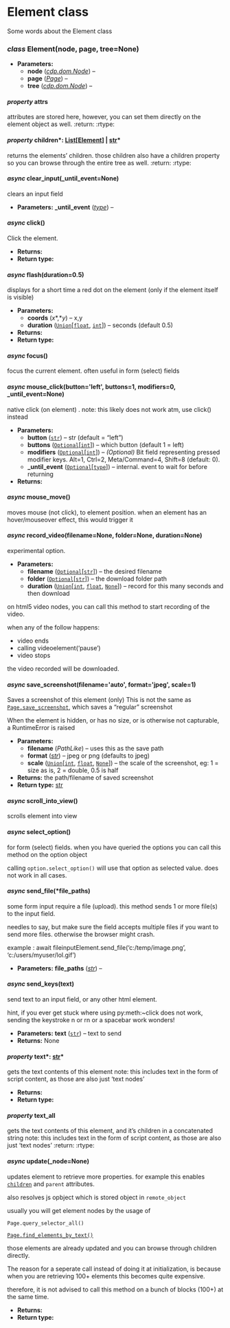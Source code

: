 <a id="element"></a>

# Element class

Some words about the Element class

### *class* Element(node, page, tree=None)

* **Parameters:**
  * **node** ([*cdp.dom.Node*](../cdp/dom.md#nodriver.cdp.dom.Node)) – 
  * **page** ([*Page*](page.md#nodriver.Page)) – 
  * **tree** ([*cdp.dom.Node*](../cdp/dom.md#nodriver.cdp.dom.Node)) – 

#### *property* attrs

attributes are stored here, however, you can set them directly on the element object as well.
:return:
:rtype:

#### *property* children*: [List](https://docs.python.org/3/library/typing.html#typing.List)[[Element](#nodriver.Element)] | [str](https://docs.python.org/3/library/stdtypes.html#str)*

returns the elements’ children. those children also have a children property
so you can browse through the entire tree as well.
:return:
:rtype:

#### *async* clear_input(\_until_event=None)

clears an input field

* **Parameters:**
  **\_until_event** ([*type*](https://docs.python.org/3/library/functions.html#type)) – 

#### *async* click()

Click the element.

* **Returns:**
* **Return type:**

#### *async* flash(duration=0.5)

displays for a short time a red dot on the element (only if the element itself is visible)

* **Parameters:**
  * **coords** (*x**,**y*) – x,y
  * **duration** ([`Union`](https://docs.python.org/3/library/typing.html#typing.Union)[[`float`](https://docs.python.org/3/library/functions.html#float), [`int`](https://docs.python.org/3/library/functions.html#int)]) – seconds (default 0.5)
* **Returns:**
* **Return type:**

#### *async* focus()

focus the current element. often useful in form (select) fields

#### *async* mouse_click(button='left', buttons=1, modifiers=0, \_until_event=None)

native click (on element) . note: this likely does not work atm, use click() instead

* **Parameters:**
  * **button** ([`str`](https://docs.python.org/3/library/stdtypes.html#str)) – str (default = “left”)
  * **buttons** ([`Optional`](https://docs.python.org/3/library/typing.html#typing.Optional)[[`int`](https://docs.python.org/3/library/functions.html#int)]) – which button (default 1 = left)
  * **modifiers** ([`Optional`](https://docs.python.org/3/library/typing.html#typing.Optional)[[`int`](https://docs.python.org/3/library/functions.html#int)]) – *(Optional)* Bit field representing pressed modifier keys.
    Alt=1, Ctrl=2, Meta/Command=4, Shift=8 (default: 0).
  * **\_until_event** ([`Optional`](https://docs.python.org/3/library/typing.html#typing.Optional)[[`type`](https://docs.python.org/3/library/functions.html#type)]) – internal. event to wait for before returning
* **Returns:**

#### *async* mouse_move()

moves mouse (not click), to element position. when an element has an
hover/mouseover effect, this would trigger it

#### *async* record_video(filename=None, folder=None, duration=None)

experimental option.

* **Parameters:**
  * **filename** ([`Optional`](https://docs.python.org/3/library/typing.html#typing.Optional)[[`str`](https://docs.python.org/3/library/stdtypes.html#str)]) – the desired filename
  * **folder** ([`Optional`](https://docs.python.org/3/library/typing.html#typing.Optional)[[`str`](https://docs.python.org/3/library/stdtypes.html#str)]) – the download folder path
  * **duration** ([`Union`](https://docs.python.org/3/library/typing.html#typing.Union)[[`int`](https://docs.python.org/3/library/functions.html#int), [`float`](https://docs.python.org/3/library/functions.html#float), [`None`](https://docs.python.org/3/library/constants.html#None)]) – record for this many seconds and then download

on html5 video nodes, you can call this method to start recording of the video.

when any of the follow happens:

- video ends
- calling videoelement(‘pause’)
- video stops

the video recorded will be downloaded.

#### *async* save_screenshot(filename='auto', format='jpeg', scale=1)

Saves a screenshot of this element (only)
This is not the same as [`Page.save_screenshot`](page.md#nodriver.Page.save_screenshot), which saves a “regular” screenshot

When the element is hidden, or has no size, or is otherwise not capturable, a RuntimeError is raised

* **Parameters:**
  * **filename** (*PathLike*) – uses this as the save path
  * **format** ([*str*](https://docs.python.org/3/library/stdtypes.html#str)) – jpeg or png (defaults to jpeg)
  * **scale** ([`Union`](https://docs.python.org/3/library/typing.html#typing.Union)[[`int`](https://docs.python.org/3/library/functions.html#int), [`float`](https://docs.python.org/3/library/functions.html#float), [`None`](https://docs.python.org/3/library/constants.html#None)]) – the scale of the screenshot, eg: 1 = size as is, 2 = double, 0.5 is half
* **Returns:**
  the path/filename of saved screenshot
* **Return type:**
  [str](https://docs.python.org/3/library/stdtypes.html#str)

#### *async* scroll_into_view()

scrolls element into view

#### *async* select_option()

for form (select) fields. when you have queried the options you can call this method on the option object

calling `option.select_option()` will use that option as selected value.
does not work in all cases.

#### *async* send_file(\*file_paths)

some form input require a file (upload).
this method sends 1 or more file(s) to the input field.

needles to say, but make sure the field accepts multiple files if you want to send more files.
otherwise the browser might crash.

example :
await fileinputElement.send_file(‘c:/temp/image.png’, ‘c:/users/myuser/lol.gif’)

* **Parameters:**
  **file_paths** ([*str*](https://docs.python.org/3/library/stdtypes.html#str)) – 

#### *async* send_keys(text)

send text to an input field, or any other html element.

hint, if you ever get stuck where using py:meth:~click
does not work, sending the keystroke n or rn or a spacebar work wonders!

* **Parameters:**
  **text** ([`str`](https://docs.python.org/3/library/stdtypes.html#str)) – text to send
* **Returns:**
  None

#### *property* text*: [str](https://docs.python.org/3/library/stdtypes.html#str)*

gets the text contents of this element
note: this includes text in the form of script content, as those are also just ‘text nodes’

* **Returns:**
* **Return type:**

#### *property* text_all

gets the text contents of this element, and it’s children in a concatenated string
note: this includes text in the form of script content, as those are also just ‘text nodes’
:return:
:rtype:

#### *async* update(\_node=None)

updates element to retrieve more properties. for example this enables
[`children`](#nodriver.Element.children) and `parent` attributes.

also resolves js opbject which is stored object in `remote_object`

usually you will get element nodes by the usage of

`Page.query_selector_all()`

[`Page.find_elements_by_text()`](page.md#nodriver.Page.find_elements_by_text)

those elements are already updated and you can browse through children directly.

The reason for a seperate call instead of doing it at initialization,
is because when you are retrieving 100+ elements this becomes quite expensive.

therefore, it is not advised to call this method on a bunch of blocks (100+) at the same time.

* **Returns:**
* **Return type:**
